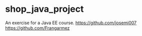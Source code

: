 # shop_java_project
An exercise for a Java EE course.
https://github.com/josemi007
https://github.com/Frangarmez
